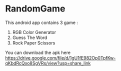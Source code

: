 # RandomGame
This android app contains 3 game :
1. RGB Color Generator
2. Guess The Word
3. Rock Paper Scissors

You can download the apk here https://drive.google.com/file/d/1gU1fE982Op0TpfKw-qKbdRcQxo8SgVRs/view?usp=share_link
